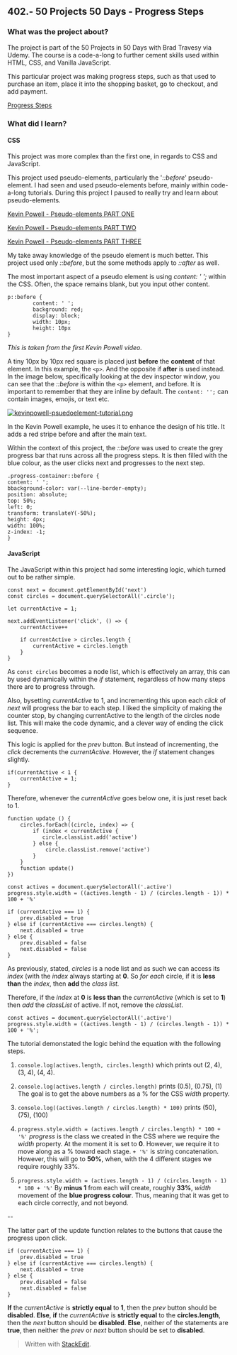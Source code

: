 ## 402.- 50 Projects 50 Days - Progress Steps

### What was the project about?

The project is part of the 50 Projects in 50 Days with Brad Travesy via Udemy. The course is a code-a-long to further cement skills used within HTML, CSS, and Vanilla JavaScript.

This particular project was making progress steps, such as that used to purchase an item, place it into the shopping basket, go to checkout, and add payment.

[Progress Steps](https://totallysly.github.io/402.-50PROJECTS-50DAYS--progress-steps/)

### What did I learn?

#### CSS

This project was more complex than the first one, in regards to CSS and JavaScript.

This project used pseudo-elements, particularly the '_::before_' pseudo-element. I had seen and used pseudo-elements before, mainly within code-a-long tutorials. During this project I paused to really try and learn about pseudo-elements.

[Kevin Powell - Pseudo-elements PART ONE](https://www.youtube.com/watch?v=zGiirUiWslI&ab_channel=KevinPowell)

[Kevin Powell - Pseudo-elements PART TWO](https://www.youtube.com/watch?v=xoRbkm8XgfQ&ab_channel=KevinPowell)

[Kevin Powell - Pseudo-elements PART THREE](https://www.youtube.com/watch?v=djbtPnNmc0I&ab_channel=KevinPowell)

My take away knowledge of the pseudo element is much better. This project used only _::before_, but the some methods apply to _::after_ as well.

The most important aspect of a pseudo element is using _content: ' ';_ within the CSS. Often, the space remains blank, but you input other content.

    p::before {
    	    content: ' ';
    	    background: red;
    	    display: block;
    		width: 10px;
    		height: 10px
    }

_This is taken from the first Kevin Powell video._

A tiny 10px by 10px red square is placed just **before** the **content** of that element. In this example, the `<p>`. And the opposite if **after** is used instead. In the image below, specifically looking at the dev inspector window, you can see that the _::before_ is within the `<p>` element, and before. It is important to remember that they are inline by default. The `content: '';` can contain images, emojis, or text etc.

[![kevinpowell-psuedoelement-tutorial.png](https://i.postimg.cc/Sxv42PRx/kevinpowell-psuedoelement-tutorial.png)](https://postimg.cc/jDPmBZyp)

In the Kevin Powell example, he uses it to enhance the design of his title. It adds a red stripe before and after the main text.

Within the context of this project, the _::before_ was used to create the grey progress bar that runs across all the progress steps. It is then filled with the blue colour, as the user clicks next and progresses to the next step.

    .progress-container::before {
    content: ' ';
    bbackground-color: var(--line-border-empty);
    position: absolute;
    top: 50%;
    left: 0;
    transform: translateY(-50%);
    height: 4px;
    width: 100%;
    z-index: -1;
    }

#### JavaScript

The JavaScript within this project had some interesting logic, which turned out to be rather simple.

    const next = document.getElementById('next')
    const circles = document.querySelectorAll('.circle');

    let currentActive = 1;

    next.addEventListener('click', () => {
        currentActive++

    	if currentActive > circles.length {
    		currentActive = circles.length
    	}
    }

As `const circles` becomes a node list, which is effectively an array, this can by used dynamically within the _if_ statement, regardless of how many steps there are to progress through.

Also, bysetting _currentActive_ to 1, and incrementing this upon each _click_ of _next_ will progress the bar to each step. I liked the simplicity of making the counter stop, by changing currentActive to the length of the circles node list. This will make the code dynamic, and a clever way of ending the click sequence.

This logic is applied for the _prev_ button. But instead of incrementing, the _click_ decrements the _currentActive._ However, the _if_ statement changes slightly.

    if(currentActive < 1 {
        currentActive = 1;
    }

Therefore, whenever the _currentActive_ goes below one, it is just reset back to 1.

    function update () {
        circles.forEach((circle, index) => {
    	    if (index < currentActive {
    		   circle.classList.add('active')
    	    } else {
    		    circle.classList.remove('active')
    	    }
        }
        function update()
    })

    const actives = document.querySelectorAll('.active')
    progress.style.width = ((actives.length - 1) / (circles.length - 1)) * 100 + '%'

    if (currentActive === 1) {
        prev.disabled = true
    } else if (currentActive === circles.length) {
        next.disabled = true
    } else {
        prev.disabled = false
        next.disabled = false
    }

As previously, stated, _circles_ is a node list and as such we can access its _index_ (with the _index_ always starting at **0**. So _for each_ circle, if it is **less** **than** the _index_, then **add** the _class list._

Therefore, if the _index_ at **0** is **less than** the _currentActive_ (which is set to **1**) then _add_ the _classList_ of active. If not, remove the _classList_.

    const actives = document.querySelectorAll('.active')
    progress.style.width = ((actives.length - 1) / (circles.length - 1)) * 100 + '%';

The tutorial demonstated the logic behind the equation with the following steps.

1.  `console.log(actives.length, circles.length)`
    which prints out (2, 4), (3, 4), (4, 4).

2.  `console.log(actives.length / circles.length)`
    prints (0.5), (0.75), (1)
    The goal is to get the above numbers as a % for the CSS _width_ property.

3.  `console.log((actives.length / circles.length) * 100)`
    prints (50), (75), (100)

4.  `progress.style.width = (actives.length / circles.length) * 100 + '%'`
    _progress_ is the class we created in the CSS where we require the _width_ property. At the moment it is set to **0**. However, we require it to move along as a % toward each stage. `+ '%'` is string concatenation. However, this will go to **50%**, when, with the 4 different stages we require roughly 33%.

5.  `progress.style.width = (actives.length - 1) / (circles.length - 1) * 100 + '%'`
    By **minus 1** from each will create, roughly **33%**, _width_ movement of the **blue progress colour**. Thus, meaning that it was get to each circle correctly, and not beyond.

--

The latter part of the update function relates to the buttons that cause the progress upon click.

    if (currentActive === 1) {
        prev.disabled = true
    } else if (currentActive === circles.length) {
        next.disabled = true
    } else {
        prev.disabled = false
        next.disabled = false
    }

**If** the _currentActive_ is **strictly equal** to **1**, then the _prev_ button should be **disabled**. **Else**, **if** the _currentActive_ is **strictly equal** to the **circles.length**, then the _next_ button should be **disabled**. **Else**, neither of the statements are **true**, then neither the _prev_ or _next_ button should be set to **disabled**.

> Written with [StackEdit](https://stackedit.io/).
